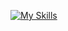 [![My Skills](https://skills.thijs.gg/icons?i=ts,js,react,node.js,html,css,jquery,bootstrap)](https://skills.thijs.gg)
